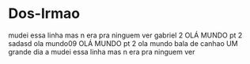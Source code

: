 # Dos-Irmao

mudei essa linha mas n era pra ninguem ver
gabriel 2
OLÁ MUNDO  pt 2 sadasd
ola mundo09
OLÁ MUNDO  pt 2
ola mundo bala de canhao
UM grande dia a
mudei essa linha mas n era pra ninguem ver

